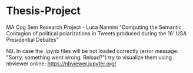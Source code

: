 # Thesis-Project
MA Cog Sem Research Project - Luca Nannini 
"Computing the Semantic Contagion of political polarizations in Tweets produced during the 16' USA Presidential Debates"

NB. In case the .ipynb files will be not loaded correctly (error message: "Sorry, something went wrong. Reload?") try to visualize them using nbviewer online: https://nbviewer.jupyter.org/
